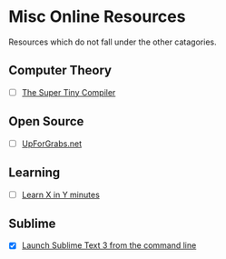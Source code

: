# Misc Online Resources
Resources which do not fall under the other catagories.

## Computer Theory
- [ ] [The Super Tiny Compiler](https://github.com/thejameskyle/the-super-tiny-compiler)

## Open Source

- [ ] [UpForGrabs.net](http://up-for-grabs.net/#/)

## Learning

- [ ] [Learn X in Y minutes](https://learnxinyminutes.com/)

## Sublime

- [x] [Launch Sublime Text 3 from the command line](http://olivierlacan.com/posts/launch-sublime-text-3-from-the-command-line/)